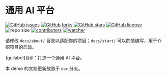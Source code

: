 # 通用 AI 平台

[![GitHub issues](https://img.shields.io/github/issues/xinetzone/ck-book)](https://github.com/xinetzone/ck-book/issues) [![GitHub forks](https://img.shields.io/github/forks/xinetzone/ck-book)](https://github.com/xinetzone/ck-book/network) [![GitHub stars](https://img.shields.io/github/stars/xinetzone/ck-book)](https://github.com/xinetzone/ck-book/stargazers) [![GitHub license](https://img.shields.io/github/license/xinetzone/ck-book)](https://github.com/xinetzone/ck-book/blob/main/LICENSE) ![repo size](https://img.shields.io/github/repo-size/xinetzone/ck-book.svg) [![contributors](https://img.shields.io/github/contributors/xinetzone/ck-book.svg)](https://github.com/xinetzone/ck-book/graphs/contributors) [![watcher](https://img.shields.io/github/watchers/xinetzone/ck-book.svg)](https://github.com/xinetzone/ck-book/watchers) 

请修改 `docs/about/` 目录以适配你的项目；`docs/start/` 可以酌情编写，用于介绍项目的启动。

{guilabel}`目标`：打造一个通用 AI 平台。

本 demo 的文档更新放置于 `doc` 分支。
